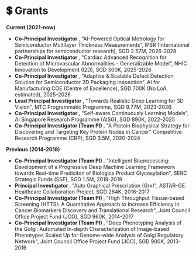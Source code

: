 # 💲 Grants 
<b> Current (2021-now) </b>
- <b> Co-Principal Investigator </b>, “AI-Powered Optical Metrology for Semiconductor Multilayer Thickness Measurements”, IPSR (International partnerships for semiconductor research), SGD 2.57M, 2026-2028
- <b> Co-Principal Investigator </b>, “Cardiac Advanced Recognition for Detection of Microvascular Abnormalities – Generalizable Model”, NHIC Innovation to Development (I2D), SGD 300K, 2025-2026
- <b> Co-Principal Investigator </b>, “Adaptive & Scalable Defect Detection Solution for Semiconductor 2D Packaging Inspection”, AI for Manufacturing COE (Centre of Excellence), SGD 700K (No LoA, estimated), 2025-2026
- <b> Lead Principal Investigator </b>, "Towards Realistic Deep Learning for 3D Vision", MTC Programmatic Programme, SGD 9.77M, 2023-2026. 
- <b> Co-Principal Investigator </b>, "Self-aware Continuously Learning Models", AI Singapore Research Programme (AISG), SGD 890K, 2022-2025  
- <b> Co-Principal Investigator (Team PI) </b>, "A Protein Biophysical Strategy for Discovering and Targeting Key Protein Nodes in Cancer" Competitive Research Programme (CRP), SGD 3.5M, 2020-2024   


<b> Previous (2014-2018) </b> 
- <b> Co-Principal Investigator (Team PI) </b>, "Intelligent Bioprocessing: Development of a Progressive Deep Machine Learning Framework towards Real-time Prediciton of Biologics Product Glycosylation", SERC Strategic Funds (SSF), SGD 1.5M, 2018-2019
- <b> Principal Investigator </b>, "Auto Graphical Prescription (Grx)", ASTAR-GE Healthcare Collaboration Project, SGD 264K, 2016-2017
- <b> Co-Principal Investigator (Team PI) </b>, "High Throughput Tissue-based Screening (HTTS): A Quantitative Approach to Increase Efficiency in Cancer Biomarkers Discovery and Translational Research", Joint Council Office Project Fund (JCO), SGD 960K, 2014-2017
- <b> Co-Principal Investigator (Team PI) </b>, "Deep Phenotyping Analysis of the Golgi: Automated In-depth Characterization of Image-based Phenotypes Scaled Up for Genome-wide Analysis of Golgi Regulatory Network", Joint Council Office Project Fund (JCO), SGD 900K, 2013-2016
